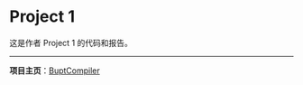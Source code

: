 # Project 1

这是作者 Project 1 的代码和报告。

---

__项目主页__：[BuptCompiler](https://github.com/XIA-Jinyi/BuptCompiler)
